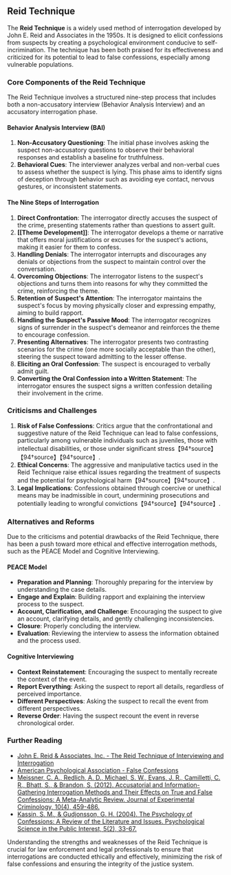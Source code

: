 ## Reid Technique

The **Reid Technique** is a widely used method of interrogation developed by John E. Reid and Associates in the 1950s. It is designed to elicit confessions from suspects by creating a psychological environment conducive to self-incrimination. The technique has been both praised for its effectiveness and criticized for its potential to lead to false confessions, especially among vulnerable populations.

### Core Components of the Reid Technique

The Reid Technique involves a structured nine-step process that includes both a non-accusatory interview (Behavior Analysis Interview) and an accusatory interrogation phase.

#### Behavior Analysis Interview (BAI)

1. **Non-Accusatory Questioning**: The initial phase involves asking the suspect non-accusatory questions to observe their behavioral responses and establish a baseline for truthfulness.
2. **Behavioral Cues**: The interviewer analyzes verbal and non-verbal cues to assess whether the suspect is lying. This phase aims to identify signs of deception through behavior such as avoiding eye contact, nervous gestures, or inconsistent statements.

#### The Nine Steps of Interrogation

1. **Direct Confrontation**: The interrogator directly accuses the suspect of the crime, presenting statements rather than questions to assert guilt.
2. **[[Theme Development]]**: The interrogator develops a theme or narrative that offers moral justifications or excuses for the suspect's actions, making it easier for them to confess.
3. **Handling Denials**: The interrogator interrupts and discourages any denials or objections from the suspect to maintain control over the conversation.
4. **Overcoming Objections**: The interrogator listens to the suspect's objections and turns them into reasons for why they committed the crime, reinforcing the theme.
5. **Retention of Suspect's Attention**: The interrogator maintains the suspect's focus by moving physically closer and expressing empathy, aiming to build rapport.
6. **Handling the Suspect's Passive Mood**: The interrogator recognizes signs of surrender in the suspect's demeanor and reinforces the theme to encourage confession.
7. **Presenting Alternatives**: The interrogator presents two contrasting scenarios for the crime (one more socially acceptable than the other), steering the suspect toward admitting to the lesser offense.
8. **Eliciting an Oral Confession**: The suspect is encouraged to verbally admit guilt.
9. **Converting the Oral Confession into a Written Statement**: The interrogator ensures the suspect signs a written confession detailing their involvement in the crime.

### Criticisms and Challenges

1. **Risk of False Confessions**: Critics argue that the confrontational and suggestive nature of the Reid Technique can lead to false confessions, particularly among vulnerable individuals such as juveniles, those with intellectual disabilities, or those under significant stress【94†source】【94†source】【94†source】.
2. **Ethical Concerns**: The aggressive and manipulative tactics used in the Reid Technique raise ethical issues regarding the treatment of suspects and the potential for psychological harm【94†source】【94†source】.
3. **Legal Implications**: Confessions obtained through coercive or unethical means may be inadmissible in court, undermining prosecutions and potentially leading to wrongful convictions【94†source】【94†source】.

### Alternatives and Reforms

Due to the criticisms and potential drawbacks of the Reid Technique, there has been a push toward more ethical and effective interrogation methods, such as the PEACE Model and Cognitive Interviewing.

#### PEACE Model

- **Preparation and Planning**: Thoroughly preparing for the interview by understanding the case details.
- **Engage and Explain**: Building rapport and explaining the interview process to the suspect.
- **Account, Clarification, and Challenge**: Encouraging the suspect to give an account, clarifying details, and gently challenging inconsistencies.
- **Closure**: Properly concluding the interview.
- **Evaluation**: Reviewing the interview to assess the information obtained and the process used.

#### Cognitive Interviewing

- **Context Reinstatement**: Encouraging the suspect to mentally recreate the context of the event.
- **Report Everything**: Asking the suspect to report all details, regardless of perceived importance.
- **Different Perspectives**: Asking the suspect to recall the event from different perspectives.
- **Reverse Order**: Having the suspect recount the event in reverse chronological order.

### Further Reading

- [John E. Reid & Associates, Inc. - The Reid Technique of Interviewing and Interrogation](https://www.reid.com/)
- [American Psychological Association - False Confessions](https://www.apa.org/monitor/oct06/jail)
- [Meissner, C. A., Redlich, A. D., Michael, S. W., Evans, J. R., Camilletti, C. R., Bhatt, S., & Brandon, S. (2012). Accusatorial and Information-Gathering Interrogation Methods and Their Effects on True and False Confessions: A Meta-Analytic Review. Journal of Experimental Criminology, 10(4), 459-486.](https://link.springer.com/article/10.1007/s11292-014-9207-6)
- [Kassin, S. M., & Gudjonsson, G. H. (2004). The Psychology of Confessions: A Review of the Literature and Issues. Psychological Science in the Public Interest, 5(2), 33-67.](https://journals.sagepub.com/doi/10.1111/j.1529-1006.2004.00016.x)

Understanding the strengths and weaknesses of the Reid Technique is crucial for law enforcement and legal professionals to ensure that interrogations are conducted ethically and effectively, minimizing the risk of false confessions and ensuring the integrity of the justice system.